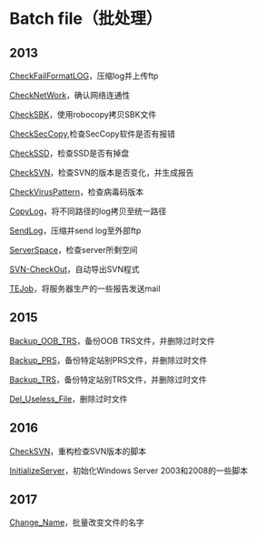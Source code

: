 Batch file（批处理）
===

2013
---

[CheckFailFormatLOG](https://github.com/Charles-Miao/Batch-in-Action/tree/master/2013/CheckFailFormatLOG)，压缩log并上传ftp

[CheckNetWork](https://github.com/Charles-Miao/Batch-in-Action/tree/master/2013/CheckNetWork)，确认网络连通性

[CheckSBK](https://github.com/Charles-Miao/Batch-in-Action/tree/master/2013/CheckSBK)，使用robocopy拷贝SBK文件

[CheckSecCopy](https://github.com/Charles-Miao/Batch-in-Action/tree/master/2013/CheckSecCopy),检查SecCopy软件是否有报错

[CheckSSD](https://github.com/Charles-Miao/Batch-in-Action/tree/master/2013/CheckSSD)，检查SSD是否有掉盘

[CheckSVN](https://github.com/Charles-Miao/Batch-in-Action/tree/master/2013/CheckSVN)，检查SVN的版本是否变化，并生成报告

[CheckVirusPattern](https://github.com/Charles-Miao/Batch-in-Action/tree/master/2013/CheckVirusPattern)，检查病毒码版本

[CopyLog](https://github.com/Charles-Miao/Batch-in-Action/tree/master/2013/CopyLog)，将不同路径的log拷贝至统一路径

[SendLog](https://github.com/Charles-Miao/Batch-in-Action/tree/master/2013/SendLog)，压缩并send log至外部ftp

[ServerSpace](https://github.com/Charles-Miao/Batch-in-Action/tree/master/2013/ServerSpace)，检查server所剩空间

[SVN-CheckOut](https://github.com/Charles-Miao/Batch-in-Action/tree/master/2013/SVN-CheckOut)，自动导出SVN程式

[TEJob](https://github.com/Charles-Miao/Batch-in-Action/tree/master/2013/TEJob/ServerCheck)，将服务器生产的一些报告发送mail

2015
---

[Backup_OOB_TRS](https://github.com/Charles-Miao/Batch-in-Action/tree/master/2015/Backup_OOB_TRS)，备份OOB TRS文件，并删除过时文件

[Backup_PRS](https://github.com/Charles-Miao/Batch-in-Action/tree/master/2015/Backup_PRS)，备份特定站别PRS文件，并删除过时文件

[Backup_TRS](https://github.com/Charles-Miao/Batch-in-Action/tree/master/2015/Backup_TRS)，备份特定站别TRS文件，并删除过时文件

[Del_Useless_File](https://github.com/Charles-Miao/Batch-in-Action/tree/master/2015/Del_Useless_File)，删除过时文件

2016
---

[CheckSVN](https://github.com/Charles-Miao/Batch-in-Action/tree/master/2016/CheckSVN)，重构检查SVN版本的脚本

[InitializeServer](https://github.com/Charles-Miao/Batch-in-Action/tree/master/2016/InitializeServer)，初始化Windows Server 2003和2008的一些脚本

2017
---

[Change_Name](https://github.com/Charles-Miao/Batch-in-Action/tree/master/2017/Change_Name)，批量改变文件的名字


